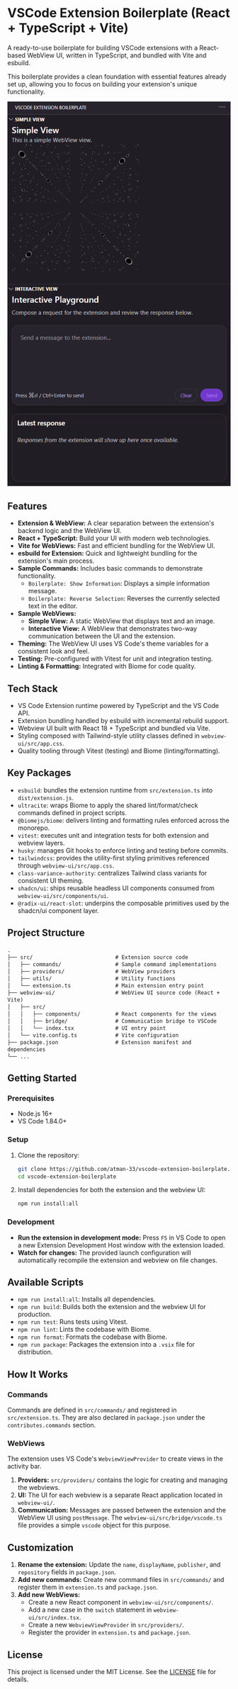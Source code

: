 # VSCode Extension Boilerplate (React + TypeScript + Vite)

A ready-to-use boilerplate for building VSCode extensions with a React-based WebView UI, written in TypeScript, and bundled with Vite and esbuild.

This boilerplate provides a clean foundation with essential features already set up, allowing you to focus on building your extension's unique functionality.

![image](./screenshots/image.png)

## Features

-   **Extension & WebView:** A clear separation between the extension's backend logic and the WebView UI.
-   **React + TypeScript:** Build your UI with modern web technologies.
-   **Vite for WebViews:** Fast and efficient bundling for the WebView UI.
-   **esbuild for Extension:** Quick and lightweight bundling for the extension's main process.
-   **Sample Commands:** Includes basic commands to demonstrate functionality.
    -   `Boilerplate: Show Information`: Displays a simple information message.
    -   `Boilerplate: Reverse Selection`: Reverses the currently selected text in the editor.
-   **Sample WebViews:**
    -   **Simple View:** A static WebView that displays text and an image.
    -   **Interactive View:** A WebView that demonstrates two-way communication between the UI and the extension.
-   **Theming:** The WebView UI uses VS Code's theme variables for a consistent look and feel.
-   **Testing:** Pre-configured with Vitest for unit and integration testing.
-   **Linting & Formatting:** Integrated with Biome for code quality.

## Tech Stack

- VS Code Extension runtime powered by TypeScript and the VS Code API.
- Extension bundling handled by esbuild with incremental rebuild support.
- Webview UI built with React 18 + TypeScript and bundled via Vite.
- Styling composed with Tailwind-style utility classes defined in `webview-ui/src/app.css`.
- Quality tooling through Vitest (testing) and Biome (linting/formatting).

## Key Packages

- `esbuild`: bundles the extension runtime from `src/extension.ts` into `dist/extension.js`.
- `ultracite`: wraps Biome to apply the shared lint/format/check commands defined in project scripts.
- `@biomejs/biome`: delivers linting and formatting rules enforced across the monorepo.
- `vitest`: executes unit and integration tests for both extension and webview layers.
- `husky`: manages Git hooks to enforce linting and testing before commits.
- `tailwindcss`: provides the utility-first styling primitives referenced through `webview-ui/src/app.css`.
- `class-variance-authority`: centralizes Tailwind class variants for consistent UI theming.
- `shadcn/ui`: ships reusable headless UI components consumed from `webview-ui/src/components/ui`.
- `@radix-ui/react-slot`: underpins the composable primitives used by the shadcn/ui component layer.

## Project Structure

```
.
├── src/                          # Extension source code
│   ├── commands/                 # Sample command implementations
│   ├── providers/                # WebView providers
│   ├── utils/                    # Utility functions
│   └── extension.ts              # Main extension entry point
├── webview-ui/                   # WebView UI source code (React + Vite)
│   ├── src/
│   │   ├── components/           # React components for the views
│   │   ├── bridge/               # Communication bridge to VSCode
│   │   └── index.tsx             # UI entry point
│   └── vite.config.ts            # Vite configuration
├── package.json                  # Extension manifest and dependencies
└── ...
```

## Getting Started

### Prerequisites

-   Node.js 16+
-   VS Code 1.84.0+

### Setup

1.  Clone the repository:
    ```bash
    git clone https://github.com/atman-33/vscode-extension-boilerplate.git
    cd vscode-extension-boilerplate
    ```

2.  Install dependencies for both the extension and the webview UI:
    ```bash
    npm run install:all
    ```

### Development

-   **Run the extension in development mode:** Press `F5` in VS Code to open a new Extension Development Host window with the extension loaded.
-   **Watch for changes:** The provided launch configuration will automatically recompile the extension and webview on file changes.

## Available Scripts

-   `npm run install:all`: Installs all dependencies.
-   `npm run build`: Builds both the extension and the webview UI for production.
-   `npm run test`: Runs tests using Vitest.
-   `npm run lint`: Lints the codebase with Biome.
-   `npm run format`: Formats the codebase with Biome.
-   `npm run package`: Packages the extension into a `.vsix` file for distribution.

## How It Works

### Commands

Commands are defined in `src/commands/` and registered in `src/extension.ts`. They are also declared in `package.json` under the `contributes.commands` section.

### WebViews

The extension uses VS Code's `WebviewViewProvider` to create views in the activity bar.

1.  **Providers:** `src/providers/` contains the logic for creating and managing the webviews.
2.  **UI:** The UI for each webview is a separate React application located in `webview-ui/`.
3.  **Communication:** Messages are passed between the extension and the WebView UI using `postMessage`. The `webview-ui/src/bridge/vscode.ts` file provides a simple `vscode` object for this purpose.

## Customization

1.  **Rename the extension:** Update the `name`, `displayName`, `publisher`, and `repository` fields in `package.json`.
2.  **Add new commands:** Create new command files in `src/commands/` and register them in `extension.ts` and `package.json`.
3.  **Add new WebViews:**
    -   Create a new React component in `webview-ui/src/components/`.
    -   Add a new case in the `switch` statement in `webview-ui/src/index.tsx`.
    -   Create a new `WebviewViewProvider` in `src/providers/`.
    -   Register the provider in `extension.ts` and `package.json`.

## License

This project is licensed under the MIT License. See the [LICENSE](LICENSE) file for details.